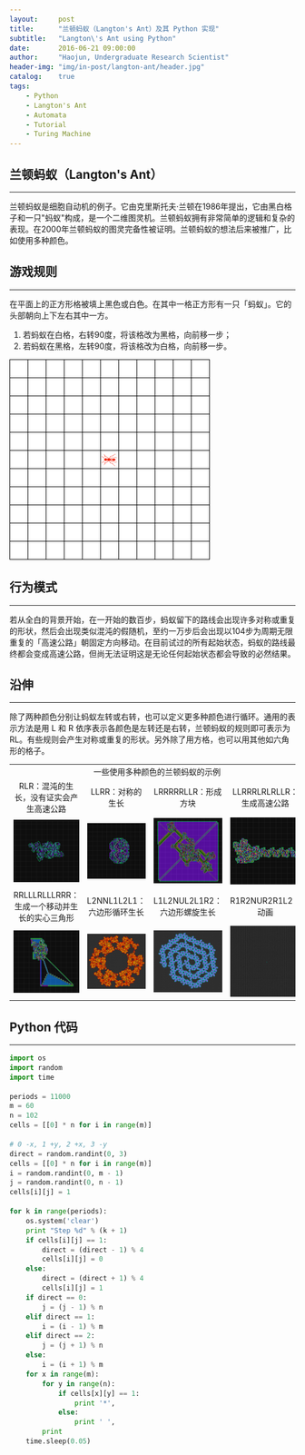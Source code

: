 ```yaml
---
layout:     post
title:      "兰顿蚂蚁（Langton's Ant）及其 Python 实现"
subtitle:   "Langton\'s Ant using Python"
date:       2016-06-21 09:00:00
author:     "Haojun, Undergraduate Research Scientist"
header-img: "img/in-post/langton-ant/header.jpg"
catalog:    true
tags:
    - Python
    - Langton's Ant
    - Automata
    - Tutorial
    - Turing Machine
---
```


## 兰顿蚂蚁（Langton's Ant）
---
兰顿蚂蚁是细胞自动机的例子。它由克里斯托夫·兰顿在1986年提出，它由黑白格子和一只"蚂蚁"构成，是一个二维图灵机。兰顿蚂蚁拥有非常简单的逻辑和复杂的表现。在2000年兰顿蚂蚁的图灵完备性被证明。兰顿蚂蚁的想法后来被推广，比如使用多种颜色。

## 游戏规则
---
在平面上的正方形格被填上黑色或白色。在其中一格正方形有一只「蚂蚁」。它的头部朝向上下左右其中一方。

1. 若蚂蚁在白格，右转90度，将该格改为黑格，向前移一步；
2. 若蚂蚁在黑格，左转90度，将该格改为白格，向前移一步。

![](/img/in-post/langton-ant/langton-ant.gif)

## 行为模式
---
若从全白的背景开始，在一开始的数百步，蚂蚁留下的路线会出现许多对称或重复的形状，然后会出现类似混沌的假随机，至约一万步后会出现以104步为周期无限重复的「高速公路」朝固定方向移动。在目前试过的所有起始状态，蚂蚁的路线最终都会变成高速公路，但尚无法证明这是无论任何起始状态都会导致的必然结果。

## 沿伸
---
除了两种颜色分别让蚂蚁左转或右转，也可以定义更多种颜色进行循环。通用的表示方法是用 L 和 R 依序表示各颜色是左转还是右转，兰顿蚂蚁的规则即可表示为 RL。有些规则会产生对称或重复的形状。另外除了用方格，也可以用其他如六角形的格子。

<table>
	<tr>
		<td colspan="4" style="text-align:center">一些使用多种颜色的兰顿蚂蚁的示例</td>
	</tr>
	<tr>
		<td style="text-align:center">RLR：混沌的生长，没有证实会产生高速公路</td>
		<td style="text-align:center">LLRR：对称的生长</td>
		<td style="text-align:center">LRRRRRLLR：形成方块</td>
		<td style="text-align:center">LLRRRLRLRLLR：生成高速公路</td>
	</tr>
	<tr>
		<td style="text-align:center"><img src="/img/in-post/langton-ant/RLR.png" alt=""></td>
		<td style="text-align:center"><img src="/img/in-post/langton-ant/LLRR.png" alt=""></td>
		<td style="text-align:center"><img src="/img/in-post/langton-ant/LRRRRRLLR.png" alt=""></td>
		<td style="text-align:center"><img src="/img/in-post/langton-ant/LLRRRLRLRLLR.png" alt=""></td>
	</tr>
	<tr>
		<td style="text-align:center">RRLLLRLLLRRR：生成一个移动并生长的实心三角形</td>
		<td style="text-align:center">L2NNL1L2L1：六边形循环生长</td>
		<td style="text-align:center">L1L2NUL2L1R2：六边形螺旋生长</td>
		<td style="text-align:center">R1R2NUR2R1L2：动画</td>
	</tr>
	<tr>
		<td style="text-align:center"><img src="/img/in-post/langton-ant/RRLLLRLLLRRR.png" alt=""></td>
		<td style="text-align:center"><img src="/img/in-post/langton-ant/L2NNL1L2L1.png" alt=""></td>
		<td style="text-align:center"><img src="/img/in-post/langton-ant/L1L2NUL2L1R2.png" alt=""></td>
		<td style="text-align:center"><img src="/img/in-post/langton-ant/R1R2NUR2R1L2.gif" alt=""></td>
	</tr>
</table>

## Python 代码
---
```python
import os
import random
import time

periods = 11000
m = 60
n = 102
cells = [[0] * n for i in range(m)]

# 0 -x, 1 +y, 2 +x, 3 -y
direct = random.randint(0, 3)
cells = [[0] * n for i in range(m)]
i = random.randint(0, m - 1)
j = random.randint(0, n - 1)
cells[i][j] = 1

for k in range(periods):
	os.system('clear')
	print "Step %d" % (k + 1)
	if cells[i][j] == 1:
		direct = (direct - 1) % 4
		cells[i][j] = 0
	else:
		direct = (direct + 1) % 4
		cells[i][j] = 1
	if direct == 0:
		j = (j - 1) % n
	elif direct == 1:
		i = (i - 1) % m
	elif direct == 2:
		j = (j + 1) % n
	else:
		i = (i + 1) % m
	for x in range(m):
		for y in range(n):
			if cells[x][y] == 1:
				print '*',
			else:
				print ' ',
		print
	time.sleep(0.05)

```
